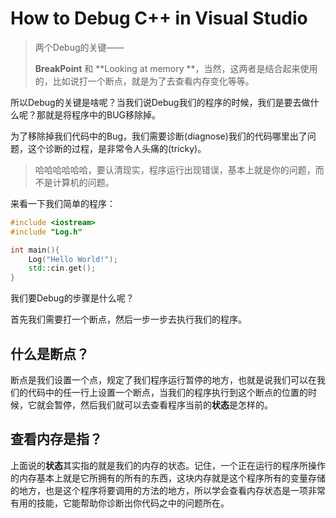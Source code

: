 # How to Debug C++ in Visual Studio

> 两个Debug的关键——
>
> **BreakPoint** 和 **Looking at memory **，当然，这两者是结合起来使用的，比如说打一个断点，就是为了去查看内存变化等等。

所以Debug的关键是啥呢？当我们说Debug我们的程序的时候，我们是要去做什么呢？那就是将程序中的BUG移除掉。

为了移除掉我们代码中的Bug，我们需要诊断(diagnose)我们的代码哪里出了问题，这个诊断的过程，是非常令人头痛的(tricky)。

> 哈哈哈哈哈哈，要认清现实，程序运行出现错误，基本上就是你的问题，而不是计算机的问题。

来看一下我们简单的程序：

```cpp
#include <iostream>
#include "Log.h"

int main(){
	Log("Hello World!");
    std::cin.get();
}
```

我们要Debug的步骤是什么呢？

首先我们需要打一个断点，然后一步一步去执行我们的程序。 

## 什么是断点？

断点是我们设置一个点，规定了我们程序运行暂停的地方，也就是说我们可以在我们的代码中的任一行上设置一个断点，当我们的程序执行到这个断点的位置的时候，它就会暂停，然后我们就可以去查看程序当前的**状态**是怎样的。

## 查看内存是指？

上面说的**状态**其实指的就是我们的内存的状态。记住，一个正在运行的程序所操作的内存基本上就是它所拥有的所有的东西，这块内存就是这个程序所有的变量存储的地方，也是这个程序将要调用的方法的地方，所以学会查看内存状态是一项非常有用的技能，它能帮助你诊断出你代码之中的问题所在。

